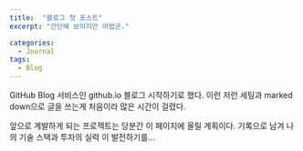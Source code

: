 ```yaml
---
title:  "블로그 첫 포스트"
excerpt: "간단해 보이지만 어렵군."

categories:
  - Journal
tags:
  - Blog
---
```

GitHub Blog 서비스인 github.io 블로그 시작하기로 했다. 
이런 저런 세팅과 marked down으로 글을 쓰는게 처음이라 많은 시간이 걸렸다.

앞으로 계발하게 되는 프로젝트는 당분간 이 페이지에 올릴 계획이다. 기록으로 남겨 나의 기술 스택과 투자의 실력
이 발전하기를...